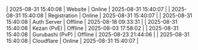 | 2025-08-31 15:40:08 | Website | Online | 2025-08-31 15:40:07 |
| 2025-08-31 15:40:08 | Registration | Online | 2025-08-31 15:40:07 |
| 2025-08-31 15:40:08 | Auth Server | Offline | 2025-08-18 09:33:31 |
| 2025-08-31 15:40:08 | Kezan (PvE) | Offline | 2025-08-03 17:58:02 |
| 2025-08-31 15:40:08 | Gurubashi (PvP) | Offline | 2025-08-23 21:44:06 |
| 2025-08-31 15:40:08 | Cloudflare | Online | 2025-08-31 15:40:07 |

